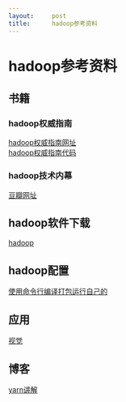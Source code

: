 ```yaml
---
layout:     post
title:      hadoop参考资料
---
```

<div id="article_content" class="article_content clearfix csdn-tracking-statistics" data-pid="blog" data-mod="popu_307" data-dsm="post">
								            <div id="content_views" class="markdown_views prism-atom-one-dark">
							<!-- flowchart 箭头图标 勿删 -->
							<svg xmlns="http://www.w3.org/2000/svg" style="display: none;"><path stroke-linecap="round" d="M5,0 0,2.5 5,5z" id="raphael-marker-block" style="-webkit-tap-highlight-color: rgba(0, 0, 0, 0);"></path></svg>
							<h1 id="hadoop参考资料">hadoop参考资料</h1>



<h2 id="书籍">书籍</h2>

<h3 id="hadoop权威指南">hadoop权威指南</h3>

<p><a href="http://hadoopbook.com/code.html" rel="nofollow">hadoop权威指南网址</a> <br>
<a href="https://github.com/tomwhite/hadoop-book/" rel="nofollow">hadoop权威指南代码</a></p>

<h3 id="hadoop技术内幕">hadoop技术内幕</h3>

<p><a href="https://book.douban.com/subject/24375031/" rel="nofollow">豆瓣网址</a></p>

<h2 id="hadoop软件下载">hadoop软件下载</h2>

<p><a href="http://hadoop.apache.org/releases.html" rel="nofollow">hadoop</a></p>



<h2 id="hadoop配置">hadoop配置</h2>

<p><a href="http://www.powerxing.com/hadoop-build-project-by-shell/" rel="nofollow">使用命令行编译打包运行自己的</a></p>



<h2 id="应用">应用</h2>

<p><a href="http://xueshu.baidu.com/s?wd=paperuri:%282e42c8ef1059a22d628c640bee6df2cb%29&amp;filter=sc_long_sign&amp;sc_ks_para=q%3D%E7%94%A8%E4%BA%8E%E6%B5%B7%E9%87%8F%E5%9B%BE%E5%83%8F%E5%AD%98%E5%82%A8%E4%B8%8E%E5%A4%84%E7%90%86%E7%9A%84+Hadoop%E6%89%A9%E5%B1%95&amp;tn=SE_baiduxueshu_c1gjeupa&amp;ie=utf-8" rel="nofollow">视觉</a></p>

<h2 id="博客">博客</h2>

<p><a href="http://www.ibm.com/developerworks/cn/opensource/os-cn-hadoop-yarn/" rel="nofollow">yarn讲解</a></p>            </div>
						<link href="https://csdnimg.cn/release/phoenix/mdeditor/markdown_views-9e5741c4b9.css" rel="stylesheet">
                </div>